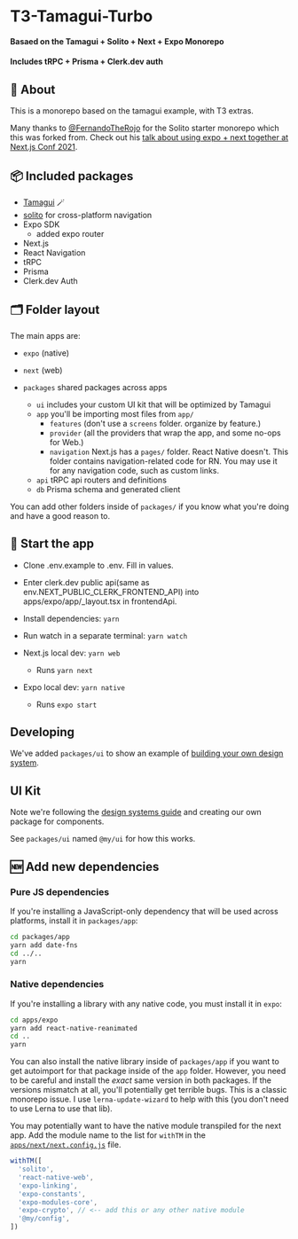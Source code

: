 # T3-Tamagui-Turbo
#### Basaed on the Tamagui + Solito + Next + Expo Monorepo
#### Includes tRPC + Prisma + Clerk.dev auth

## 🔦 About

This is a monorepo based on the tamagui example, with T3 extras.



Many thanks to [@FernandoTheRojo](https://twitter.com/fernandotherojo) for the Solito starter monorepo which this was forked from. Check out his [talk about using expo + next together at Next.js Conf 2021](https://www.youtube.com/watch?v=0lnbdRweJtA).

## 📦 Included packages

- [Tamagui](https://tamagui.dev) 🪄
- [solito](https://solito.dev) for cross-platform navigation
- Expo SDK
  - added expo router
- Next.js
- React Navigation
- tRPC
- Prisma
- Clerk.dev Auth

## 🗂 Folder layout

The main apps are:

- `expo` (native)
- `next` (web)

- `packages` shared packages across apps
  - `ui` includes your custom UI kit that will be optimized by Tamagui
  - `app` you'll be importing most files from `app/`
    - `features` (don't use a `screens` folder. organize by feature.)
    - `provider` (all the providers that wrap the app, and some no-ops for Web.)
    - `navigation` Next.js has a `pages/` folder. React Native doesn't. This folder contains navigation-related code for RN. You may use it for any navigation code, such as custom links.
  - `api` tRPC api routers and definitions
  - `db` Prisma schema and generated client

You can add other folders inside of `packages/` if you know what you're doing and have a good reason to.

## 🏁 Start the app

- Clone .env.example to .env. Fill in values. 
- Enter clerk.dev public api(same as env.NEXT_PUBLIC_CLERK_FRONTEND_API) into apps/expo/app/_layout.tsx in frontendApi. 

- Install dependencies: `yarn`

- Run watch in a separate terminal: `yarn watch`

- Next.js local dev: `yarn web`
  - Runs `yarn next`
- Expo local dev: `yarn native`
  - Runs `expo start`

## Developing

We've added `packages/ui` to show an example of [building your own design system](https://tamagui.dev/docs/guides/design-systems).

## UI Kit

Note we're following the [design systems guide](https://tamagui.dev/docs/guides/design-systems) and creating our own package for components.

See `packages/ui` named `@my/ui` for how this works.

## 🆕 Add new dependencies

### Pure JS dependencies

If you're installing a JavaScript-only dependency that will be used across platforms, install it in `packages/app`:

```sh
cd packages/app
yarn add date-fns
cd ../..
yarn
```

### Native dependencies

If you're installing a library with any native code, you must install it in `expo`:

```sh
cd apps/expo
yarn add react-native-reanimated
cd ..
yarn
```

You can also install the native library inside of `packages/app` if you want to get autoimport for that package inside of the `app` folder. However, you need to be careful and install the _exact_ same version in both packages. If the versions mismatch at all, you'll potentially get terrible bugs. This is a classic monorepo issue. I use `lerna-update-wizard` to help with this (you don't need to use Lerna to use that lib).

You may potentially want to have the native module transpiled for the next app. Add the module name to the list for `withTM` in the [`apps/next/next.config.js`](apps/next/next.config.js#L47) file.

```ts
withTM([
  'solito',
  'react-native-web',
  'expo-linking',
  'expo-constants',
  'expo-modules-core',
  'expo-crypto', // <-- add this or any other native module
  '@my/config',
])
```

